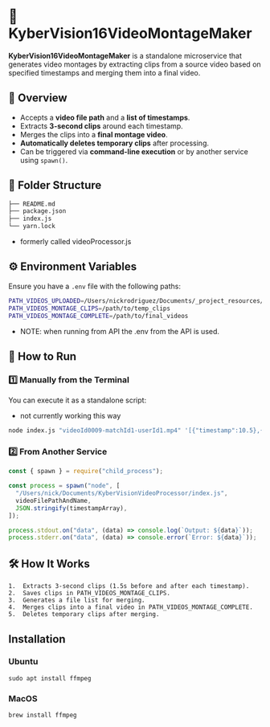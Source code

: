 # 🎥 KyberVision16VideoMontageMaker

**KyberVision16VideoMontageMaker** is a standalone microservice that generates video montages by extracting clips from a source video based on specified timestamps and merging them into a final video.

## 📌 Overview

- Accepts a **video file path** and a **list of timestamps**.
- Extracts **3-second clips** around each timestamp.
- Merges the clips into a **final montage video**.
- **Automatically deletes temporary clips** after processing.
- Can be triggered via **command-line execution** or by another service using `spawn()`.

## 📂 Folder Structure

```sh
├── README.md
├── package.json
├── index.js
└── yarn.lock
```

- formerly called videoProcessor.js

## ⚙️ Environment Variables

Ensure you have a `.env` file with the following paths:

```sh
PATH_VIDEOS_UPLOADED=/Users/nickrodriguez/Documents/_project_resources/KyberVision16API/session_videos/uploaded
PATH_VIDEOS_MONTAGE_CLIPS=/path/to/temp_clips
PATH_VIDEOS_MONTAGE_COMPLETE=/path/to/final_videos
```

- NOTE: when running from API the .env from the API is used.

## 🚀 How to Run

### 1️⃣ **Manually from the Terminal**

You can execute it as a standalone script:

- not currently working this way

```sh
node index.js "videoId0009-matchId1-userId1.mp4" '[{"timestamp":10.5},{"timestamp":17}]' '{"email":"nrodrig1@gmail.com"}' "secret_token"
```

### 2️⃣ **From Another Service**

```js
const { spawn } = require("child_process");

const process = spawn("node", [
  "/Users/nick/Documents/KyberVisionVideoProcessor/index.js",
  videoFilePathAndName,
  JSON.stringify(timestampArray),
]);

process.stdout.on("data", (data) => console.log(`Output: ${data}`));
process.stderr.on("data", (data) => console.error(`Error: ${data}`));
```

## 🛠 How It Works

    1.	Extracts 3-second clips (1.5s before and after each timestamp).
    2.	Saves clips in PATH_VIDEOS_MONTAGE_CLIPS.
    3.	Generates a file list for merging.
    4.	Merges clips into a final video in PATH_VIDEOS_MONTAGE_COMPLETE.
    5.	Deletes temporary clips after merging.

## Installation

### Ubuntu

`sudo apt install ffmpeg`

### MacOS

`brew install ffmpeg`

